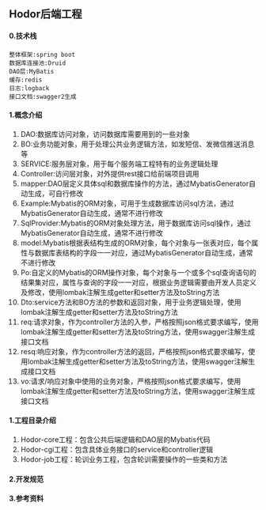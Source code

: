 ## Hodor后端工程

#### 0.技术栈

    整体框架:spring boot 
    数据库连接池:Druid 
    DAO层:MyBatis 
    缓存:redis 
    日志:logback 
    接口文档:swagger2生成

#### 1.概念介绍
1. DAO:数据库访问对象，访问数据库需要用到的一些对象
2. BO:业务功能对象，用于处理公共业务逻辑方法，如发短信、发微信推送消息等
3. SERVICE:服务层对象，用于每个服务端工程特有的业务逻辑处理
4. Controller:访问层对象，对外提供rest接口给前端项目调用
5. mapper:DAO层定义具体sql和数据库操作的方法，通过MybatisGenerator自动生成，可自行修改
6. Example:Mybatis的ORM对象，可用于生成数据库访问sql方法，通过MybatisGenerator自动生成，通常不进行修改
7. SqlProvider:Mybatis的ORM对象处理方法，用于数据库访问sql操作，通过MybatisGenerator自动生成，通常不进行修改
8. model:Mybatis根据表结构生成的ORM对象，每个对象与一张表对应，每个属性与数据库表结构的字段一一对应，通过MybatisGenerator自动生成，通常不进行修改
9. Po:自定义的Mybatis的ORM操作对象，每个对象与一个或多个sql查询语句的结果集对应，属性与查询的字段一一对应，根据业务逻辑需要由开发人员定义及修改，使用lombak注解生成getter和setter方法及toString方法
10. Dto:service方法和BO方法的参数和返回对象，用于业务逻辑处理，使用lombak注解生成getter和setter方法及toString方法
11. req:请求对象，作为controller方法的入参，严格按照json格式要求编写，使用lombak注解生成getter和setter方法及toString方法，使用swagger注解生成接口文档
12. resq:响应对象，作为controller方法的返回，严格按照json格式要求编写，使用lombak注解生成getter和setter方法及toString方法，使用swagger注解生成接口文档
13. vo:请求/响应对象中使用的业务对象，严格按照json格式要求编写，使用lombak注解生成getter和setter方法及toString方法，使用swagger注解生成接口文档

#### 1.工程目录介绍

1. Hodor-core工程：包含公共后端逻辑和DAO层的Mybatis代码
2. Hodor-cgi工程：包含具体业务接口的service和controller逻辑
3. Hodor-job工程：轮训业务工程，包含轮训需要操作的一些类和方法


#### 2.开发规范



#### 3.参考资料
